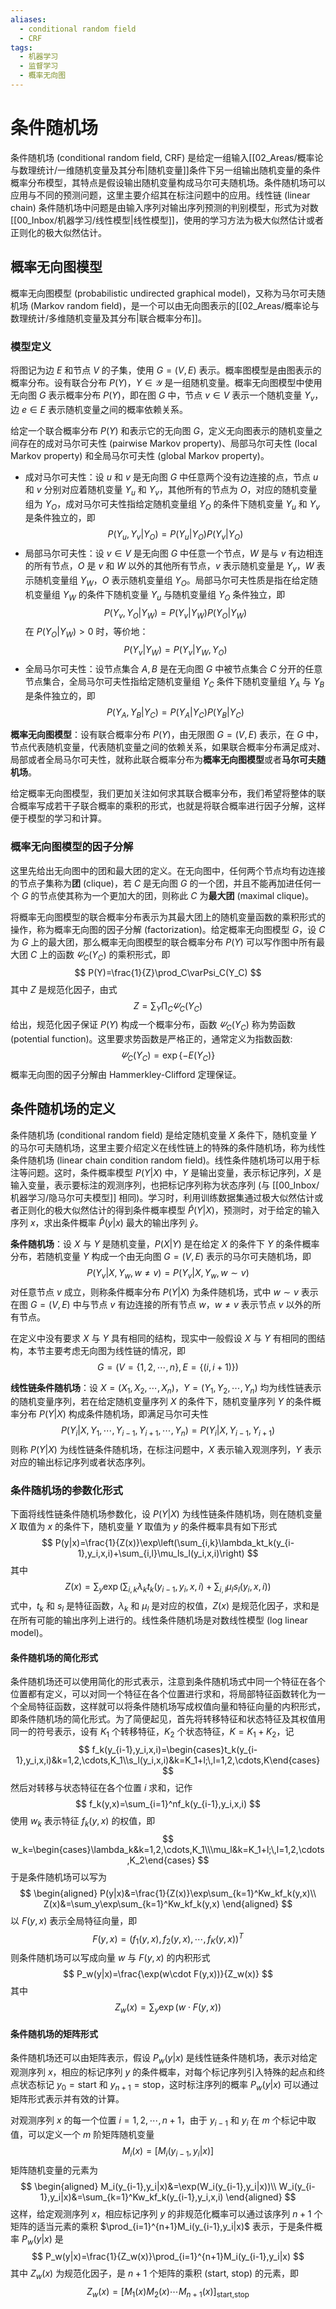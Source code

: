 ```yaml
---
aliases:
  - conditional random field
  - CRF
tags:
  - 机器学习
  - 监督学习
  - 概率无向图
---
```



# 条件随机场

条件随机场 (conditional random field, CRF) 是给定一组输入[[02_Areas/概率论与数理统计/一维随机变量及其分布|随机变量]]条件下另一组输出随机变量的条件概率分布模型，其特点是假设输出随机变量构成马尔可夫随机场。条件随机场可以应用与不同的预测问题，这里主要介绍其在标注问题中的应用。线性链 (linear chain) 条件随机场中问题是由输入序列对输出序列预测的判别模型，形式为对数[[00_Inbox/机器学习/线性模型|线性模型]]，使用的学习方法为极大似然估计或者正则化的极大似然估计。

## 概率无向图模型

概率无向图模型 (probabilistic undirected graphical model)，又称为马尔可夫随机场 (Markov random field)，是一个可以由无向图表示的[[02_Areas/概率论与数理统计/多维随机变量及其分布|联合概率分布]]。

### 模型定义

将图记为边 $E$ 和节点 $V$ 的子集，使用 $G=(V,E)$ 表示。概率图模型是由图表示的概率分布。设有联合分布 $P(Y)$，$Y\in\mathcal Y$ 是一组随机变量。概率无向图模型中使用无向图 $G$ 表示概率分布 $P(Y)$，即在图 $G$ 中，节点 $v\in V$ 表示一个随机变量 $Y_v$，边 $e\in E$ 表示随机变量之间的概率依赖关系。

给定一个联合概率分布 $P(Y)$ 和表示它的无向图 $G$，定义无向图表示的随机变量之间存在的成对马尔可夫性 (pairwise Markov property)、局部马尔可夫性 (local Markov property) 和全局马尔可夫性 (global Markov property)。
- 成对马尔可夫性：设 $u$ 和 $v$ 是无向图 $G$ 中任意两个没有边连接的点，节点 $u$ 和 $v$ 分别对应着随机变量 $Y_u$ 和 $Y_v$，其他所有的节点为 $O$，对应的随机变量组为 $Y_O$，成对马尔可夫性指给定随机变量组 $Y_O$ 的条件下随机变量 $Y_u$ 和 $Y_v$ 是条件独立的，即
  $$
P(Y_u,Y_v|Y_O)=P(Y_u|Y_O)P(Y_v|Y_O)
$$
- 局部马尔可夫性：设 $v\in V$ 是无向图 $G$ 中任意一个节点，$W$ 是与 $v$ 有边相连的所有节点，$O$ 是 $v$ 和 $W$ 以外的其他所有节点，$v$ 表示随机变量是 $Y_v$，$W$ 表示随机变量组 $Y_W$，$O$ 表示随机变量组 $Y_O$。局部马尔可夫性质是指在给定随机变量组 $Y_W$ 的条件下随机变量 $Y_u$ 与随机变量组 $Y_O$ 条件独立，即
  $$
P(Y_v,Y_O|Y_W)=P(Y_v|Y_W)P(Y_O|Y_W)
$$
在 $P(Y_O|Y_W)>0$ 时，等价地：
$$
P(Y_v|Y_W)=P(Y_v|Y_W,Y_O)
$$
- 全局马尔可夫性：设节点集合 $A,B$ 是在无向图 $G$ 中被节点集合 $C$ 分开的任意节点集合，全局马尔可夫性指给定随机变量组 $Y_C$ 条件下随机变量组 $Y_A$ 与 $Y_B$ 是条件独立的，即
  $$
P(Y_A,Y_B|Y_C)=P(Y_A|Y_C)P(Y_B|Y_C)
$$

**概率无向图模型**：设有联合概率分布 $P(Y)$，由无限图 $G=(V,E)$ 表示，在 $G$ 中，节点代表随机变量，代表随机变量之间的依赖关系，如果联合概率分布满足成对、局部或者全局马尔可夫性，就称此联合概率分布为**概率无向图模型**或者**马尔可夫随机场**。

给定概率无向图模型，我们更加关注如何求其联合概率分布，我们希望将整体的联合概率写成若干子联合概率的乘积的形式，也就是将联合概率进行因子分解，这样便于模型的学习和计算。

### 概率无向图模型的因子分解

这里先给出无向图中的团和最大团的定义。在无向图中，任何两个节点均有边连接的节点子集称为**团** (clique)，若 $C$ 是无向图 $G$ 的一个团，并且不能再加进任何一个 $G$ 的节点使其称为一个更加大的团，则称此 $C$ 为**最大团** (maximal clique)。

将概率无向图模型的联合概率分布表示为其最大团上的随机变量函数的乘积形式的操作，称为概率无向图的因子分解 (factorization)。给定概率无向图模型 $G$，设 $C$ 为 $G$ 上的最大团，那么概率无向图模型的联合概率分布 $P(Y)$ 可以写作图中所有最大团 $C$ 上的函数 $\varPsi_C(Y_C)$ 的乘积形式，即
$$
P(Y)=\frac{1}{Z}\prod_C\varPsi_C(Y_C)
$$
其中 $Z$ 是规范化因子，由式
$$
Z=\sum_Y\prod_C\varPsi_C(Y_C)
$$
给出，规范化因子保证 $P(Y)$ 构成一个概率分布，函数 $\varPsi_C(Y_C)$ 称为势函数 (potential function)。这里要求势函数是严格正的，通常定义为指数函数:
$$
\varPsi_C(Y_C)=\exp\{-E(Y_C)\}
$$
概率无向图的因子分解由 Hammerkley-Clifford 定理保证。

## 条件随机场的定义

条件随机场 (conditional random field) 是给定随机变量 $X$ 条件下，随机变量 $Y$ 的马尔可夫随机场，这里主要介绍定义在线性链上的特殊的条件随机场，称为线性条件随机场 (linear chain condition random field)。线性条件随机场可以用于标注等问题。这时，条件概率模型 $P(Y|X)$ 中，$Y$ 是输出变量，表示标记序列，$X$ 是输入变量，表示要标注的观测序列，也把标记序列称为状态序列 (与 [[00_Inbox/机器学习/隐马尔可夫模型]] 相同)。学习时，利用训练数据集通过极大似然估计或者正则化的极大似然估计的得到条件概率模型 $\hat P(Y|X)$，预测时，对于给定的输入序列 $x$，求出条件概率 $\hat P(y|x)$ 最大的输出序列 $\hat y$。

**条件随机场**：设 $X$ 与 $Y$ 是随机变量，$P(X|Y)$ 是在给定 $X$ 的条件下 $Y$ 的条件概率分布，若随机变量 $Y$ 构成一个由无向图 $G=(V,E)$ 表示的马尔可夫随机场，即
$$
P(Y_v|X,Y_w,w\ne v)=P(Y_v|X,Y_w,w\sim v)
$$
对任意节点 $v$ 成立，则称条件概率分布 $P(Y|X)$ 为条件随机场，式中 $w\sim v$ 表示在图 $G=(V,E)$ 中与节点 $v$ 有边连接的所有节点 $w$，$w\ne v$ 表示节点 $v$ 以外的所有节点。

在定义中没有要求 $X$ 与 $Y$ 具有相同的结构，现实中一般假设 $X$ 与 $Y$ 有相同的图结构，本节主要考虑无向图为线性链的情况，即
$$
G=(V=\{1,2,\cdots,n\},E=\{(i,i+1)\})
$$

**线性链条件随机场**：设 $X=(X_1,X_2,\cdots,X_n)$，$Y=(Y_1,Y_2,\cdots,Y_n)$ 均为线性链表示的随机变量序列，若在给定随机变量序列 $X$ 的条件下，随机变量序列 $Y$ 的条件概率分布 $P(Y|X)$ 构成条件随机场，即满足马尔可夫性
$$
P(Y_i|X,Y_1,\cdots,Y_{i-1},Y_{i+1},\cdots,Y_n)=P(Y_i|X,Y_{i-1},Y_{i+1})
$$
则称 $P(Y|X)$ 为线性链条件随机场，在标注问题中，$X$ 表示输入观测序列，$Y$ 表示对应的输出标记序列或者状态序列。

### 条件随机场的参数化形式

下面将线性链条件随机场参数化，设 $P(Y|X)$ 为线性链条件随机场，则在随机变量 $X$ 取值为 $x$ 的条件下，随机变量 $Y$ 取值为 $y$ 的条件概率具有如下形式
$$
P(y|x)=\frac{1}{Z(x)}\exp\left(\sum_{i,k}\lambda_kt_k(y_{i-1},y_i,x,i)+\sum_{i,l}\mu_ls_l(y_i,x,i)\right)
$$
其中
$$
Z(x)=\sum_y\exp\left(\sum_{i,k}\lambda_kt_k(y_{i-1},y_i,x,i)+\sum_{i,l}\mu_ls_l(y_i,x,i)\right)
$$
式中，$t_k$ 和 $s_l$ 是特征函数，$\lambda_k$ 和 $\mu_l$ 是对应的权值，$Z(x)$ 是规范化因子，求和是在所有可能的输出序列上进行的。线性条件随机场是对数线性模型 (log linear model)。

#### 条件随机场的简化形式

条件随机场还可以使用简化的形式表示，注意到条件随机场式中同一个特征在各个位置都有定义，可以对同一个特征在各个位置进行求和，将局部特征函数转化为一个全局特征函数，这样就可以将条件随机场写成权值向量和特征向量的内积形式，即条件随机场的简化形式。为了简便起见，首先将转移特征和状态特征及其权值用同一的符号表示，设有 $K_1$ 个转移特征，$K_2$ 个状态特征，$K=K_1+K_2$，记
$$
f_k(y_{i-1},y_i,x,i)=\begin{cases}t_k(y_{i-1},y_i,x,i)&k=1,2,\cdots,K_1\\s_l(y_i,x,i)&k=K_1+l;\,l=1,2,\cdots,K\end{cases}
$$
然后对转移与状态特征在各个位置 $i$ 求和，记作
$$
f_k(y,x)=\sum_{i=1}^nf_k(y_{i-1},y_i,x,i)
$$
使用 $w_k$ 表示特征 $f_k(y,x)$ 的权值，即
$$
w_k=\begin{cases}\lambda_k&k=1,2,\cdots,K_1\\\mu_l&k=K_1+l;\,l=1,2,\cdots,K_2\end{cases}
$$
于是条件随机场可以写为
$$
\begin{aligned}
P(y|x)&=\frac{1}{Z(x)}\exp\sum_{k=1}^Kw_kf_k(y,x)\\
Z(x)&=\sum_y\exp\sum_{k=1}^Kw_kf_k(y,x)
\end{aligned}
$$
以 $F(y,x)$ 表示全局特征向量，即
$$
F(y,x)=(f_1(y,x),f_2(y,x),\cdots,f_K(y,x))^T
$$
则条件随机场可以写成向量 $w$ 与 $F(y,x)$ 的内积形式
$$
P_w(y|x)=\frac{\exp(w\cdot F(y,x))}{Z_w(x)}
$$
其中
$$
Z_w(x)=\sum_y\exp(w\cdot F(y,x))
$$
#### 条件随机场的矩阵形式

条件随机场还可以由矩阵表示，假设 $P_w(y|x)$ 是线性链条件随机场，表示对给定观测序列 $x$，相应的标记序列 $y$ 的条件概率，对每个标记序列引入特殊的起点和终点状态标记 $y_0=\text{start}$ 和 $y_{n+1}=\text{stop}$，这时标注序列的概率 $P_w(y|x)$ 可以通过矩阵形式表示并有效的计算。

对观测序列 $x$ 的每一个位置 $i=1,2,\cdots,n+1$，由于 $y_{i-1}$ 和 $y_i$ 在 $m$ 个标记中取值，可以定义一个 $m$ 阶矩阵随机变量
$$
M_i(x)=[M_i(y_{i-1},y_i|x)]
$$
矩阵随机变量的元素为
$$
\begin{aligned}
M_i(y_{i-1},y_i|x)&=\exp(W_i(y_{i-1},y_i|x))\\
W_i(y_{i-1},y_i|x)&=\sum_{k=1}^Kw_kf_k(y_{i-1},y_i,x,i)
\end{aligned}
$$
这样，给定观测序列 $x$，相应标记序列 $y$ 的非规范化概率可以通过该序列 $n+1$ 个矩阵的适当元素的乘积 $\prod_{i=1}^{n+1}M_i(y_{i-1},y_i|x)$ 表示，于是条件概率 $P_w(y|x)$ 是
$$
P_w(y|x)=\frac{1}{Z_w(x)}\prod_{i=1}^{n+1}M_i(y_{i-1},y_i|x)
$$
其中 $Z_w(x)$ 为规范化因子，是 $n+1$ 个矩阵的乘积 (start, stop) 的元素，即
$$
Z_w(x)=[M_1(x)M_2(x)\cdots M_{n+1}(x)]_{\text{start,stop}}
$$
